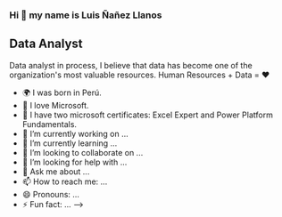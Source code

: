 ### Hi 👋 my name is Luis Ñañez Llanos

## Data Analyst



Data analyst in process, I believe that data has become one of the organization's most valuable resources.
Human Resources + Data = ♥

- 🌍 I was born in Perú.
- 💙 I love Microsoft.
- 📖 I have two microsoft certificates: Excel Expert and Power Platform Fundamentals.
- 🔭 I’m currently working on ...
- 🌱 I’m currently learning ...
- 👯 I’m looking to collaborate on ...
- 🤔 I’m looking for help with ...
- 💬 Ask me about ...
- 📫 How to reach me: ...
- 😄 Pronouns: ...
- ⚡ Fun fact: ...
-->
